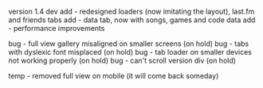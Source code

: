 version 1.4 dev
add - redesigned loaders (now imitating the layout), last.fm and friends tabs
add - data tab, now with songs, games and code data
add - performance improvements

bug - full view gallery misaligned on smaller screens (on hold)
bug - tabs with dyslexic font misplaced (on hold)
bug - tab loader on smaller devices not working properly (on hold)
bug - can't scroll version div (on hold)

temp - removed full view on mobile (it will come back someday)
